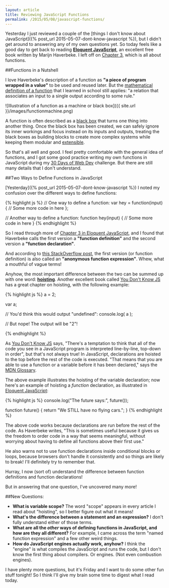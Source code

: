 ```yaml
---
layout: article
title: Reviewing JavaScript Functions
permalink: /2015/05/08/javascript-functions/
---
```


Yesterday I just reviewed a couple of the [things I don't know about JavaScript]({% post_url 2015-05-07-dont-know-javascript %}), but I didn't get around to answering any of my own questions yet. So today feels like a good day to get back to reading [**Eloquent JavaScript**](http://eloquentjavascript.net/), an excellent free book written by Marijn Haverbeke. I left off on [Chapter 3](http://eloquentjavascript.net/03_functions.html), which is all about functions.

##Functions in a Nutshell

I love Haverbeke's description of a function as **"a piece of program wrapped in a value"** to be used and reused later. But the [mathematical definition of a function](http://en.wikipedia.org/wiki/Function_(mathematics)) that I learned in school still applies: "a relation that associates an input to a single output according to some rule."

![Illustration of a function as a machine or black box]({{ site.url }}/images/functionmachine.png)

A function is often described as a [black box](http://en.wikipedia.org/wiki/Black_box) that turns one thing into another thing. Once the black box has been created, we can safely ignore its inner workings and focus instead on its inputs and outputs, treating the black boxes as building blocks to create more complex systems while keeping them modular and [extensible](http://en.wikipedia.org/wiki/Extensibility).

So that's all well and good. I feel pretty comfortable with the general idea of functions, and I got some good practice writing my own functions in JavaScript during my [30 Days of Web Dev](http://learningnerd.github.io/30DaysOfWebDev/) challenge. But there are still many details that I don't understand.

##Two Ways to Define Functions in JavaScript

[Yesterday]({% post_url 2015-05-07-dont-know-javascript %}) I noted my confusion over the different ways to define functions:

{% highlight js %}
// One way to define a function:
var hey = function(input) {
    // Some more code in here
};

// Another way to define a function:
function hey(input) {
    // Some more code in here
}
{% endhighlight %}

So I read through more of [Chapter 3 in Eloquent JavaScript](http://eloquentjavascript.net/03_functions.html), and I found that Haverbeke calls the first version a **"function definition"** and the second version a **"function declaration"**.

And according to [this StackOverflow post](http://stackoverflow.com/a/22173438), the first version (or function definition) is also called an **"anonymous function expression"**. Whew, what a mouthful of vague terms!

Anyhow, the most important difference between the two can be summed up with one word: [**hoisting**](https://developer.mozilla.org/en-US/docs/Glossary/Hoisting). Another excellent book called [You Don't Know JS](https://github.com/getify/You-Dont-Know-JS/blob/master/scope%20&%20closures/ch4.md) has a great chapter on hoisting, with the following example:

{% highlight js %}
a = 2;

var a;

// You'd think this would output "undefined":
console.log( a );

// But nope! The output will be "2"!

{% endhighlight %}

As [You Don't Know JS](https://github.com/getify/You-Dont-Know-JS/blob/master/scope%20&%20closures/ch4.md) says, "There's a temptation to think that all of the code you see in a JavaScript program is interpreted line-by-line, top-down in order", but that's not always true! In JavaScript, declarations are hoisted to the top before the rest of the code is executed. "That means that you are able to use a function or a variable before it has been declared," says the [MDN Glossary](https://developer.mozilla.org/en-US/docs/Glossary/Hoisting).

The above example illustrates the hoisting of the variable declaration; now here's an example of hoisting a *function* declaration, as illustrated in [Eloquent JavaScript](http://eloquentjavascript.net/03_functions.html):

{% highlight js %}
console.log("The future says:", future());

function future() {
  return "We STILL have no flying cars.";
}
{% endhighlight %}

The above code works because declarations are run before the rest of the code. As Haverbeke writes, "This is sometimes useful because it gives us the freedom to order code in a way that seems meaningful, without worrying about having to define all functions above their first use."

He also warns not to use function declarations inside conditional blocks or loops, because browsers don't handle it consistently and so things are likely to break! I'll definitely try to remember that.

Hurray, I now (sort of) understand the difference between function definitions and function declarations!

But in answering that one question, I've uncovered many more!

##New Questions:

- **What is variable scope?** The word "scope" appears in every article I read about "hoisting", so I better figure out what it means!
- **What's the difference between a statement and an expression?** I don't fully understand either of those terms.
- **What are all the *other* ways of defining functions in JavaScript, and how are they all different?** For example, I came across the term "named function expression" and a few other weird things.
- **How do JavaScript engines actually work, anyhow?** I think the "engine" is what compiles the JavaScript and runs the code, but I don't know the first thing about compilers. Or engines. (Not even combustion engines).

I have plenty more questions, but it's Friday and I want to do some other fun stuff tonight! So I think I'll give my brain some time to digest what I read today.